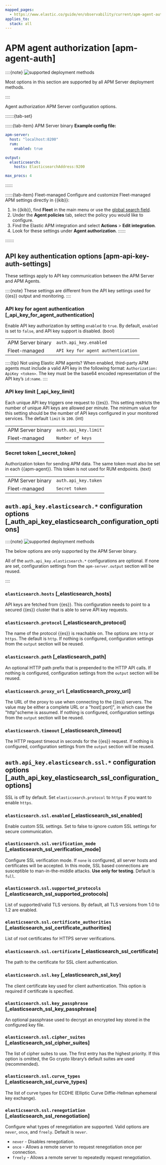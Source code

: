 ```yaml
---
mapped_pages:
  - https://www.elastic.co/guide/en/observability/current/apm-agent-auth.html
applies_to:
  stack: all
---
```


# APM agent authorization [apm-agent-auth]

::::{note}
![supported deployment methods](../../../images/observability-binary-yes-fm-yes.svg "")

Most options in this section are supported by all APM Server deployment methods.

::::


Agent authorization APM Server configuration options.

:::::::{tab-set}

::::::{tab-item} APM Server binary
**Example config file:**

```yaml
apm-server:
  host: "localhost:8200"
  rum:
    enabled: true

output:
  elasticsearch:
    hosts: ElasticsearchAddress:9200

max_procs: 4
```
::::::

::::::{tab-item} Fleet-managed
Configure and customize Fleet-managed APM settings directly in {{kib}}:

1. In {{kib}}, find **Fleet** in the main menu or use the [global search field](/explore-analyze/find-and-organize/find-apps-and-objects.md).
2. Under the **Agent policies** tab, select the policy you would like to configure.
3. Find the Elastic APM integration and select **Actions** > **Edit integration**.
4. Look for these settings under **Agent authorization**.
::::::

:::::::

## API key authentication options [apm-api-key-auth-settings]

These settings apply to API key communication between the APM Server and APM Agents.

::::{note}
These settings are different from the API key settings used for {{es}} output and monitoring.
::::



### API key for agent authentication [_api_key_for_agent_authentication]

Enable API key authorization by setting `enabled` to `true`. By default, `enabled` is set to `false`, and API key support is disabled. (bool)

|     |     |
| --- | --- |
| APM Server binary | `auth.api_key.enabled` |
| Fleet-managed | `API key for agent authentication` |

::::{tip}
Not using Elastic APM agents? When enabled, third-party APM agents must include a valid API key in the following format: `Authorization: ApiKey <token>`. The key must be the base64 encoded representation of the API key’s `id:name`.
::::



### API key limit [_api_key_limit]

Each unique API key triggers one request to {{es}}. This setting restricts the number of unique API keys are allowed per minute. The minimum value for this setting should be the number of API keys configured in your monitored services. The default `limit` is `100`. (int)

|     |     |
| --- | --- |
| APM Server binary | `auth.api_key.limit` |
| Fleet-managed | `Number of keys` |


### Secret token [_secret_token]

Authorization token for sending APM data. The same token must also be set in each {{apm-agent}}. This token is not used for RUM endpoints. (text)

|     |     |
| --- | --- |
| APM Server binary | `auth.api_key.token` |
| Fleet-managed | `Secret token` |


## `auth.api_key.elasticsearch.*` configuration options [_auth_api_key_elasticsearch_configuration_options]

::::{note}
![supported deployment methods](../../../images/observability-binary-yes-fm-no.svg "")

The below options are only supported by the APM Server binary.

All of the `auth.api_key.elasticsearch.*` configurations are optional. If none are set, configuration settings from the `apm-server.output` section will be reused.

::::



### `elasticsearch.hosts` [_elasticsearch_hosts]

API keys are fetched from {{es}}. This configuration needs to point to a secured {{es}} cluster that is able to serve API key requests.


### `elasticsearch.protocol` [_elasticsearch_protocol]

The name of the protocol {{es}} is reachable on. The options are: `http` or `https`. The default is `http`. If nothing is configured, configuration settings from the `output` section will be reused.


### `elasticsearch.path` [_elasticsearch_path]

An optional HTTP path prefix that is prepended to the HTTP API calls. If nothing is configured, configuration settings from the `output` section will be reused.


### `elasticsearch.proxy_url` [_elasticsearch_proxy_url]

The URL of the proxy to use when connecting to the {{es}} servers. The value may be either a complete URL or a "host[:port]", in which case the "http"scheme is assumed. If nothing is configured, configuration settings from the `output` section will be reused.


### `elasticsearch.timeout` [_elasticsearch_timeout]

The HTTP request timeout in seconds for the {{es}} request. If nothing is configured, configuration settings from the `output` section will be reused.


## `auth.api_key.elasticsearch.ssl.*` configuration options [_auth_api_key_elasticsearch_ssl_configuration_options]

SSL is off by default. Set `elasticsearch.protocol` to `https` if you want to enable `https`.


### `elasticsearch.ssl.enabled` [_elasticsearch_ssl_enabled]

Enable custom SSL settings. Set to false to ignore custom SSL settings for secure communication.


### `elasticsearch.ssl.verification_mode` [_elasticsearch_ssl_verification_mode]

Configure SSL verification mode. If `none` is configured, all server hosts and certificates will be accepted. In this mode, SSL based connections are susceptible to man-in-the-middle attacks. **Use only for testing**. Default is `full`.


### `elasticsearch.ssl.supported_protocols` [_elasticsearch_ssl_supported_protocols]

List of supported/valid TLS versions. By default, all TLS versions from 1.0 to 1.2 are enabled.


### `elasticsearch.ssl.certificate_authorities` [_elasticsearch_ssl_certificate_authorities]

List of root certificates for HTTPS server verifications.


### `elasticsearch.ssl.certificate` [_elasticsearch_ssl_certificate]

The path to the certificate for SSL client authentication.


### `elasticsearch.ssl.key` [_elasticsearch_ssl_key]

The client certificate key used for client authentication. This option is required if certificate is specified.


### `elasticsearch.ssl.key_passphrase` [_elasticsearch_ssl_key_passphrase]

An optional passphrase used to decrypt an encrypted key stored in the configured key file.


### `elasticsearch.ssl.cipher_suites` [_elasticsearch_ssl_cipher_suites]

The list of cipher suites to use. The first entry has the highest priority. If this option is omitted, the Go crypto library’s default suites are used (recommended).


### `elasticsearch.ssl.curve_types` [_elasticsearch_ssl_curve_types]

The list of curve types for ECDHE (Elliptic Curve Diffie-Hellman ephemeral key exchange).


### `elasticsearch.ssl.renegotiation` [_elasticsearch_ssl_renegotiation]

Configure what types of renegotiation are supported. Valid options are `never`, `once`, and `freely`. Default is `never`.

* `never` - Disables renegotiation.
* `once` - Allows a remote server to request renegotiation once per connection.
* `freely` - Allows a remote server to repeatedly request renegotiation.
